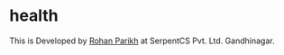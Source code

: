 # health

This is Developed by <a href="http://rohanparikh.me">Rohan Parikh</a> at SerpentCS Pvt. Ltd. Gandhinagar.




